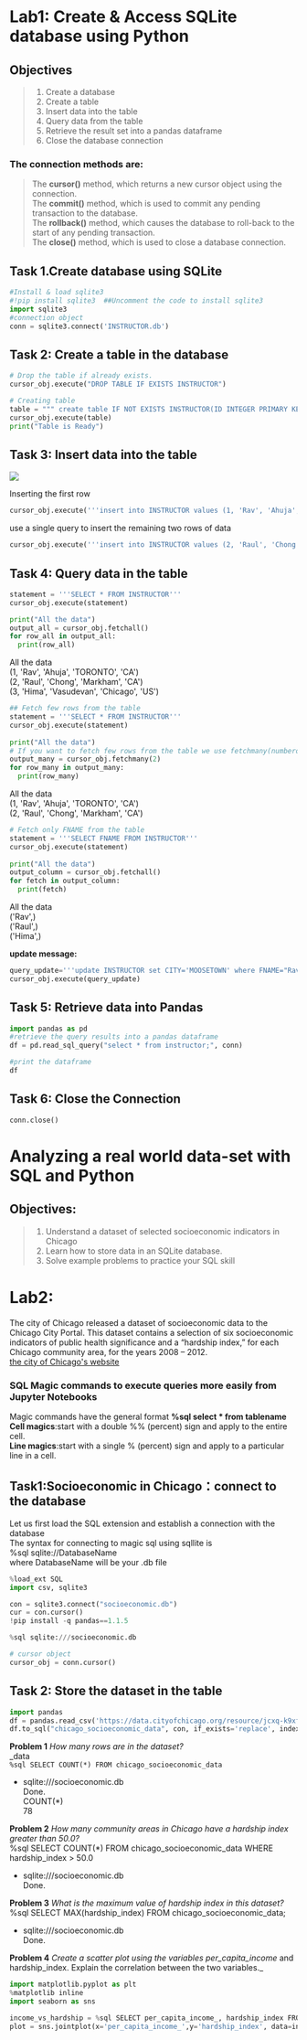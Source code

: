 # Lab1: Create & Access SQLite database using Python
## Objectives
>1. Create a database  
>2. Create a table  
>3. Insert data into the table  
>4. Query data from the table  
>5. Retrieve the result set into a pandas dataframe  
>6. Close the database connection

### The connection methods are:
>The **cursor()** method, which returns a new cursor object using the connection.  
>The **commit()** method, which is used to commit any pending transaction to the database.  
>The **rollback()** method, which causes the database to roll-back to the start of any pending transaction.  
>The **close()** method, which is used to close a database connection.  

## Task 1.Create database using SQLite
```python
#Install & load sqlite3
#!pip install sqlite3  ##Uncomment the code to install sqlite3
import sqlite3
#connection object
conn = sqlite3.connect('INSTRUCTOR.db')
```

## Task 2: Create a table in the database
```python
# Drop the table if already exists.
cursor_obj.execute("DROP TABLE IF EXISTS INSTRUCTOR")
```
```python
# Creating table
table = """ create table IF NOT EXISTS INSTRUCTOR(ID INTEGER PRIMARY KEY NOT NULL, FNAME VARCHAR(20), LNAME VARCHAR(20), CITY VARCHAR(20), CCODE CHAR(2));"""
cursor_obj.execute(table)
print("Table is Ready")
```

## Task 3: Insert data into the table
<img src="https://cf-courses-data.s3.us.cloud-object-storage.appdomain.cloud/IBMDeveloperSkillsNetwork-DB0201EN-SkillsNetwork/labs/FinalModule_Coursera_V5/images/table1.png" align="center">

Inserting the first row
```python
cursor_obj.execute('''insert into INSTRUCTOR values (1, 'Rav', 'Ahuja', 'TORONTO', 'CA')''')
```
 use a single query to insert the remaining two rows of data
 ```python
cursor_obj.execute('''insert into INSTRUCTOR values (2, 'Raul', 'Chong', 'Markham', 'CA'), (3, 'Hima', 'Vasudevan', 'Chicago', 'US')''')
```
## Task 4: Query data in the table
```python
statement = '''SELECT * FROM INSTRUCTOR'''
cursor_obj.execute(statement)

print("All the data")
output_all = cursor_obj.fetchall()
for row_all in output_all:
  print(row_all)
```
All the data  
(1, 'Rav', 'Ahuja', 'TORONTO', 'CA')  
(2, 'Raul', 'Chong', 'Markham', 'CA')  
(3, 'Hima', 'Vasudevan', 'Chicago', 'US')  

```python
## Fetch few rows from the table
statement = '''SELECT * FROM INSTRUCTOR'''
cursor_obj.execute(statement)
  
print("All the data")
# If you want to fetch few rows from the table we use fetchmany(numberofrows) and mention the number how many rows you want to fetch
output_many = cursor_obj.fetchmany(2) 
for row_many in output_many:
  print(row_many)
```
All the data  
(1, 'Rav', 'Ahuja', 'TORONTO', 'CA')  
(2, 'Raul', 'Chong', 'Markham', 'CA')  

```python
# Fetch only FNAME from the table
statement = '''SELECT FNAME FROM INSTRUCTOR'''
cursor_obj.execute(statement)
  
print("All the data")
output_column = cursor_obj.fetchall()
for fetch in output_column:
  print(fetch)
```
All the data  
('Rav',)  
('Raul',)  
('Hima',)  

__update message:__
```python
query_update='''update INSTRUCTOR set CITY='MOOSETOWN' where FNAME="Rav"'''
cursor_obj.execute(query_update)
```

## Task 5: Retrieve data into Pandas
```python
import pandas as pd
#retrieve the query results into a pandas dataframe
df = pd.read_sql_query("select * from instructor;", conn)

#print the dataframe
df
```

## Task 6: Close the Connection
```conn.close()```

# Analyzing a real world data-set with SQL and Python
## Objectives:
>1. Understand a dataset of selected socioeconomic indicators in Chicago
>2. Learn how to store data in an SQLite database.
>3. Solve example problems to practice your SQL skill

# Lab2: 
The city of Chicago released a dataset of socioeconomic data to the Chicago City Portal. This dataset contains a selection of six socioeconomic indicators of public health significance and a “hardship index,” for each Chicago community area, for the years 2008 – 2012.  
[the city of Chicago's website](https://data.cityofchicago.org/Health-Human-Services/Census-Data-Selected-socioeconomic-indicators-in-C/kn9c-c2s2?utm_medium=Exinfluencer&utm_source=Exinfluencer&utm_content=000026UJ&utm_term=10006555&utm_id=NA-SkillsNetwork-Channel-SkillsNetworkCoursesIBMDeveloperSkillsNetworkDB0201ENSkillsNetwork20127838-2021-01-01)  

### **SQL Magic** commands to execute queries more easily from Jupyter Notebooks
Magic commands have the general format **%sql select * from tablename**  
**Cell magics**:start with a double %% (percent) sign and apply to the entire cell.  
**Line magics**:start with a single % (percent) sign and apply to a particular line in a cell.  

## Task1:Socioeconomic in Chicago：connect to the database
Let us first load the SQL extension and establish a connection with the database  
The syntax for connecting to magic sql using sqllite is  
%sql sqlite://DatabaseName  
where DatabaseName will be your .db file  
```python
%load_ext SQL
import csv, sqlite3

con = sqlite3.connect("socioeconomic.db")
cur = con.cursor()
!pip install -q pandas==1.1.5

%sql sqlite:///socioeconomic.db
```
```python
# cursor object
cursor_obj = conn.cursor()
```

## Task 2: Store the dataset in the table
```python
import pandas
df = pandas.read_csv('https://data.cityofchicago.org/resource/jcxq-k9xf.csv')
df.to_sql("chicago_socioeconomic_data", con, if_exists='replace', index=False,method="multi")
```

__Problem 1__
_How many rows are in the dataset?_  
_data  
```%sql SELECT COUNT(*) FROM chicago_socioeconomic_data```
 * sqlite:///socioeconomic.db  
Done.  
COUNT(*)  
78  

__Problem 2__
_How many community areas in Chicago have a hardship index greater than 50.0?_  
%sql SELECT COUNT(*) FROM chicago_socioeconomic_data WHERE hardship_index > 50.0  
 * sqlite:///socioeconomic.db  
Done.  

__Problem 3__
_What is the maximum value of hardship index in this dataset?_
%sql SELECT MAX(hardship_index) FROM chicago_socioeconomic_data;  
 * sqlite:///socioeconomic.db  
Done.  

__Problem 4__
_Create a scatter plot using the variables per_capita_income_ and hardship_index. Explain the correlation between the two variables._
```python
import matplotlib.pyplot as plt
%matplotlib inline
import seaborn as sns

income_vs_hardship = %sql SELECT per_capita_income_, hardship_index FROM chicago_socioeconomic_data;
plot = sns.jointplot(x='per_capita_income_',y='hardship_index', data=income_vs_hardship.DataFrame())
```
